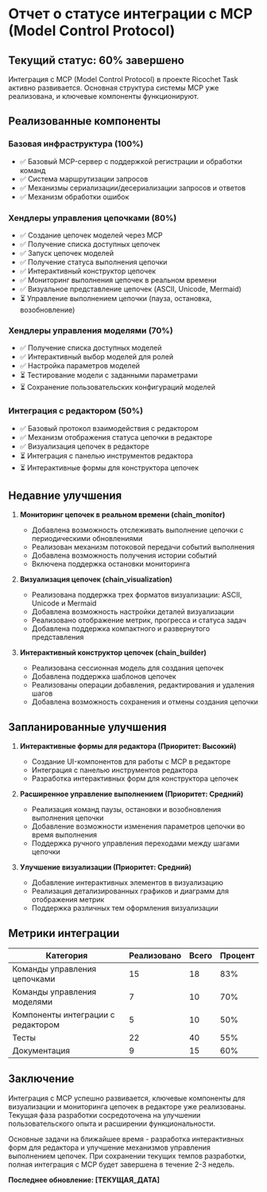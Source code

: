 # Отчет о статусе интеграции с MCP (Model Control Protocol)

## Текущий статус: 60% завершено

Интеграция с MCP (Model Control Protocol) в проекте Ricochet Task активно развивается. Основная структура системы MCP уже реализована, и ключевые компоненты функционируют.

## Реализованные компоненты

### Базовая инфраструктура (100%)

- ✅ Базовый MCP-сервер с поддержкой регистрации и обработки команд
- ✅ Система маршрутизации запросов
- ✅ Механизмы сериализации/десериализации запросов и ответов
- ✅ Механизм обработки ошибок

### Хендлеры управления цепочками (80%)

- ✅ Создание цепочек моделей через MCP
- ✅ Получение списка доступных цепочек
- ✅ Запуск цепочек моделей
- ✅ Получение статуса выполнения цепочки
- ✅ Интерактивный конструктор цепочек
- ✅ Мониторинг выполнения цепочек в реальном времени
- ✅ Визуальное представление цепочек (ASCII, Unicode, Mermaid)
- ⏳ Управление выполнением цепочки (пауза, остановка, возобновление)

### Хендлеры управления моделями (70%)

- ✅ Получение списка доступных моделей
- ✅ Интерактивный выбор моделей для ролей
- ✅ Настройка параметров моделей
- ⏳ Тестирование модели с заданными параметрами
- ⏳ Сохранение пользовательских конфигураций моделей

### Интеграция с редактором (50%)

- ✅ Базовый протокол взаимодействия с редактором
- ✅ Механизм отображения статуса цепочки в редакторе
- ✅ Визуализация цепочек в редакторе
- ⏳ Интеграция с панелью инструментов редактора
- ⏳ Интерактивные формы для конструктора цепочек

## Недавние улучшения

1. **Мониторинг цепочек в реальном времени (chain_monitor)**
   - Добавлена возможность отслеживать выполнение цепочки с периодическими обновлениями
   - Реализован механизм потоковой передачи событий выполнения
   - Добавлена возможность получения истории событий
   - Включена поддержка остановки мониторинга

2. **Визуализация цепочек (chain_visualization)**
   - Реализована поддержка трех форматов визуализации: ASCII, Unicode и Mermaid
   - Добавлена возможность настройки деталей визуализации
   - Реализовано отображение метрик, прогресса и статуса задач
   - Добавлена поддержка компактного и развернутого представления

3. **Интерактивный конструктор цепочек (chain_builder)**
   - Реализована сессионная модель для создания цепочек
   - Добавлена поддержка шаблонов цепочек
   - Реализованы операции добавления, редактирования и удаления шагов
   - Добавлена возможность сохранения и отмены создания цепочки

## Запланированные улучшения

1. **Интерактивные формы для редактора (Приоритет: Высокий)**
   - Создание UI-компонентов для работы с MCP в редакторе
   - Интеграция с панелью инструментов редактора
   - Разработка интерактивных форм для конструктора цепочек

2. **Расширенное управление выполнением (Приоритет: Средний)**
   - Реализация команд паузы, остановки и возобновления выполнения цепочки
   - Добавление возможности изменения параметров цепочки во время выполнения
   - Поддержка ручного управления переходами между шагами цепочки

3. **Улучшение визуализации (Приоритет: Средний)**
   - Добавление интерактивных элементов в визуализацию
   - Реализация детализированных графиков и диаграмм для отображения метрик
   - Поддержка различных тем оформления визуализации

## Метрики интеграции

| Категория | Реализовано | Всего | Процент |
|-----------|-------------|-------|---------|
| Команды управления цепочками | 15 | 18 | 83% |
| Команды управления моделями | 7 | 10 | 70% |
| Компоненты интеграции с редактором | 5 | 10 | 50% |
| Тесты | 22 | 40 | 55% |
| Документация | 9 | 15 | 60% |

## Заключение

Интеграция с MCP успешно развивается, ключевые компоненты для визуализации и мониторинга цепочек в редакторе уже реализованы. Текущая фаза разработки сосредоточена на улучшении пользовательского опыта и расширении функциональности. 

Основные задачи на ближайшее время - разработка интерактивных форм для редактора и улучшение механизмов управления выполнением цепочек. При сохранении текущих темпов разработки, полная интеграция с MCP будет завершена в течение 2-3 недель.

**Последнее обновление: [ТЕКУЩАЯ_ДАТА]** 